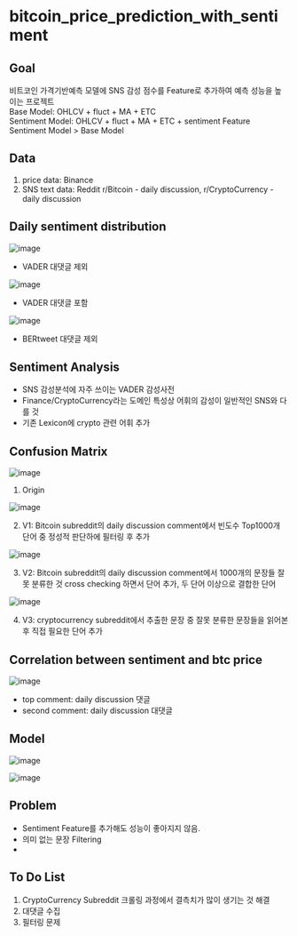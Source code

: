 # bitcoin_price_prediction_with_sentiment

## Goal
비트코인 가격기반예측 모델에 SNS 감성 점수를 Feature로 추가하여 예측 성능을 높이는 프로젝트 <br>
Base Model: OHLCV + fluct + MA + ETC <br>
Sentiment Model: OHLCV + fluct + MA + ETC + sentiment Feature <br>
Sentiment Model > Base Model

## Data
1. price data: Binance
2. SNS text data: Reddit r/Bitcoin - daily discussion, r/CryptoCurrency - daily discussion

## Daily sentiment distribution

![image](https://user-images.githubusercontent.com/28949162/159929420-b7b73d02-a5b9-4d2b-a9d9-454e0d1d9e50.png)

- VADER 대댓글 제외

![image](https://user-images.githubusercontent.com/28949162/159929537-1467c068-d8e4-4790-a4a1-14b09a84d29c.png)

- VADER 대댓글 포함

![image](https://user-images.githubusercontent.com/28949162/159929661-46900b61-c441-4188-b6e9-52eadd6c4ddc.png)

- BERtweet 대댓글 제외

## Sentiment Analysis
- SNS 감성분석에 자주 쓰이는 VADER 감성사전
- Finance/CryptoCurrency라는 도메인 특성상 어휘의 감성이 일반적인 SNS와 다를 것
- 기존 Lexicon에 crypto 관련 어휘 추가

## Confusion Matrix

![image](https://user-images.githubusercontent.com/28949162/157691854-061ee33e-ba0a-429f-8a8e-144ea4576060.png)

1. Origin

![image](https://user-images.githubusercontent.com/28949162/157691931-d350fbd9-ef61-4ba0-b7d1-109ad76b6c34.png)

2. V1: Bitcoin subreddit의 daily discussion comment에서 빈도수 Top1000개 단어 중 정성적 판단하에 필터링 후 추가

![image](https://user-images.githubusercontent.com/28949162/157691964-65be3f68-52ff-457b-ab54-31b5a8fea846.png)

3. V2: Bitcoin subreddit의 daily discussion comment에서 1000개의 문장들 잘못 분류한 것 cross checking 하면서 단어 추가, 두 단어 이상으로 결합한 단어

![image](https://user-images.githubusercontent.com/28949162/157691983-63ef198b-d20c-45f8-93e4-9e77defcece2.png)

4. V3: cryptocurrency subreddit에서 추출한 문장 중 잘못 분류한 문장들을 읽어본 후 직접 필요한 단어 추가

## Correlation between sentiment and btc price

![image](https://user-images.githubusercontent.com/28949162/159929329-6f998394-0b59-4810-96a9-6a7bdece4103.png)

- top comment: daily discussion 댓글
- second comment: daily discussion 대댓글

## Model

![image](https://user-images.githubusercontent.com/28949162/160024932-f2fd6bdd-0a4e-42cb-8767-0fb77ae694e4.png)

![image](https://user-images.githubusercontent.com/28949162/160024960-70671202-1e62-441e-a14e-f7018f7faf8e.png)

## Problem
- Sentiment Feature를 추가해도 성능이 좋아지지 않음.
- 의미 없는 문장 Filtering
- 

## To Do List
1. CryptoCurrency Subreddit 크롤링 과정에서 결측치가 많이 생기는 것 해결
2. 대댓글 수집
3. 필터링 문제

